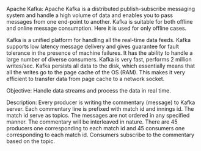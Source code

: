 
Apache Kafka:
Apache Kafka is a distributed publish-subscribe messaging system and handle a high volume of data and enables you to pass messages from one end-point to another. Kafka is suitable for both offline and online message consumption. Here it is used for only offline cases.

Kafka is a unified platform for handling all the real-time data feeds. Kafka supports low latency message delivery and gives guarantee for fault tolerance in the presence of machine failures. It has the ability to handle a large number of diverse consumers. Kafka is very fast, performs 2 million writes/sec. Kafka persists all data to the disk, which essentially means that all the writes go to the page cache of the OS (RAM). This makes it very efficient to transfer data from page cache to a network socket.

Objective:
Handle data streams and process the data in real time.

Description:
Every producer is writing the commentary (message) to Kafka server. Each commentary line is prefixed with match id and innings id. 
The match id serve as topics. The messages are not ordered in any specified manner. The commentary will be interleaved in nature.
There are 45 producers one corresponding to each match id and 45 consumers one corresponding to each match id. Consumers subscribe to 
the commentary based on the topic.
